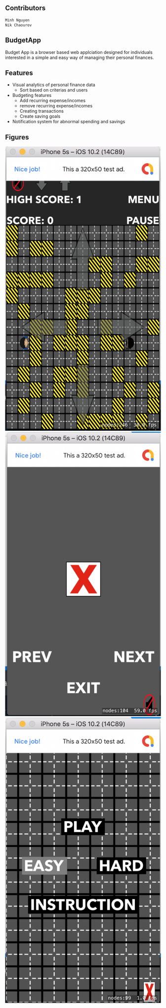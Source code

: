 
## Contributors
    Minh Nguyen
    Nik Chaourov


## BudgetApp
Budget App is a browser based web applciation designed for individuals interested in a simple and easy way of managing their personal finances. 



## Features
- Visual analytics of personal finance data
    - Sort based on criterias and users
- Budgeting features
    - Add recurring expense/incomes
    - remove recurring expense/incomes
    - Creating transactions
    - Create saving goals
- Notification system for abnormal spending and savings
 
 ## Figures
![Game Screen](https://github.com/minhhho2/Barricade/blob/master/assets/game.png)
![Instructions View](https://github.com/minhhho2/Barricade/blob/master/assets/instructions.png)
![Landing Page](https://github.com/minhhho2/Barricade/blob/master/assets/landing.png)
